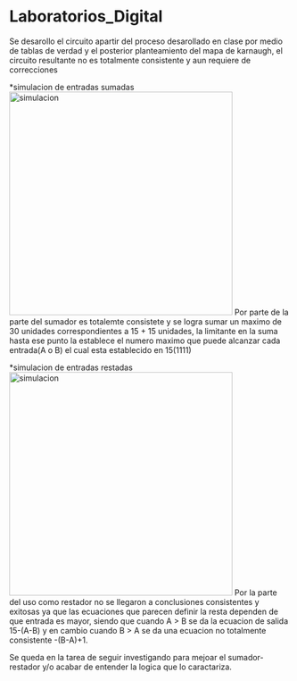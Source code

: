 # Laboratorios_Digital
Se desarollo el circuito apartir del proceso desarollado en clase por medio de tablas de verdad y el posterior planteamiento del mapa de karnaugh, el circuito resultante no es totalmente consistente y aun requiere de correcciones

*simulacion de entradas sumadas
<image src="images/sum01.png" alt="simulacion" width="400px">
Por parte de la parte del sumador es totalemte consistete y se logra sumar un maximo de 30 unidades correspondientes a 15 + 15 unidades, la limitante en la suma hasta ese punto la establece el numero maximo que puede alcanzar cada entrada(A o B) el cual esta establecido en 15(1111)

*simulacion de entradas restadas
<image src="images/rest01.png" alt="simulacion" width="400px">
Por la parte del uso como restador no se llegaron a conclusiones consistentes y exitosas ya que las ecuaciones que parecen definir la resta dependen de que entrada es mayor, siendo que cuando A > B se da la ecuacion de salida 15-(A-B) y en cambio cuando B > A se da una ecuacion no totalmente consistente -(B-A)+1.

Se queda en la tarea de seguir investigando para mejoar el sumador-restador y/o acabar de entender la logica que lo caractariza.